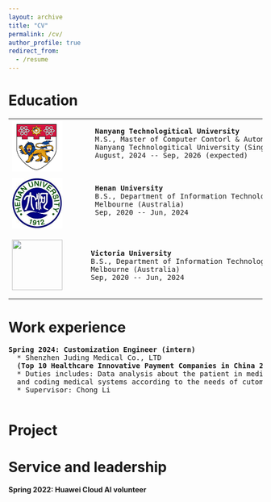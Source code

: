 ```yaml
---
layout: archive
title: "CV"
permalink: /cv/
author_profile: true
redirect_from:
  - /resume
---
```

<style>
</style>
Education
======
<table>
  <tbody>
    <tr>
    <td>
    <a href="https://www.vu.edu.au/vu-home">
    <img src="../images/NTU.png" alt width="100px" height="100px">
    </a>   
    </td>
    <td align="left">
      <pre>
      <b>Nanyang Technologitical University</b>
      M.S., Master of Computer Contorl & Automation
      Nanyang Technologitical University (Singapore)
      August, 2024 -- Sep, 2026 (expected)
      </pre>
    </td>
    </tr>
    <tr>
    <td>
    <a>
    <img src="../images/HENU.jpg" alt width="100px" height="100px">
    </a> 
    </td>
    <td align="left">
      <pre>
      <b>Henan University</b>
      B.S., Department of Information Technology
      Melbourne (Australia)
      Sep, 2020 -- Jun, 2024
      </pre>
    </td>
    </tr>
    <tr>
    <td>
    <a>
    <img src="https://content.vu.edu.au/sites/default/files/site-media/2020-12/vu-logo.svg" alt width="100px" height="100px">
    </a>   
    </td>
    <td align="left">
      <pre> 	
     <b>Victoria University</b>  
     B.S., Department of Information Technology  
     Melbourne (Australia)  
     Sep, 2020 -- Jun, 2024  
      </pre>
    </td>
    </tr>
  </tbody>
</table>


Work experience
======
<pre>
<b>Spring 2024: Customization Engineer (intern)</b>
  * Shenzhen Juding Medical Co., LTD
  <b>(Top 10 Healthcare Innovative Payment Companies in China 2021)</b>
  * Duties includes: Data analysis about the patient in medical field, 
  and coding medical systems according to the needs of cutomers
  * Supervisor: Chong Li
  
</pre>
Project
======


Service and leadership
======
<b>Spring 2022: Huawei Cloud AI volunteer</b>
